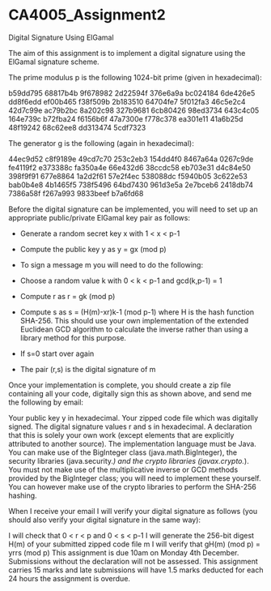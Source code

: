 # CA4005_Assignment2
Digital Signature Using ElGamal

The aim of this assignment is to implement a digital signature using the ElGamal signature scheme.

The prime modulus p is the following 1024-bit prime (given in hexadecimal):

b59dd795 68817b4b 9f678982 2d22594f 376e6a9a bc024184 6de426e5 dd8f6edd
ef00b465 f38f509b 2b183510 64704fe7 5f012fa3 46c5e2c4 42d7c99e ac79b2bc
8a202c98 327b9681 6cb80426 98ed3734 643c4c05 164e739c b72fba24 f6156b6f
47a7300e f778c378 ea301e11 41a6b25d 48f19242 68c62ee8 dd313474 5cdf7323

The generator g is the following (again in hexadecimal):

44ec9d52 c8f9189e 49cd7c70 253c2eb3 154dd4f0 8467a64a 0267c9de fe4119f2
e373388c fa350a4e 66e432d6 38ccdc58 eb703e31 d4c84e50 398f9f91 677e8864
1a2d2f61 57e2f4ec 538088dc f5940b05 3c622e53 bab0b4e8 4b1465f5 738f5496
64bd7430 961d3e5a 2e7bceb6 2418db74 7386a58f f267a993 9833beef b7a6fd68

Before the digital signature can be implemented, you will need to set up an appropriate public/private ElGamal key pair as follows:

- Generate a random secret key x with 1 < x < p-1
- Compute the public key y as y = gx (mod p)
- To sign a message m you will need to do the following:

- Choose a random value k with 0 < k < p-1 and gcd(k,p-1) = 1
- Compute r as r = gk (mod p)
- Compute s as s = (H(m)-xr)k-1 (mod p-1) where H is the hash function SHA-256. This should use your own implementation of the extended Euclidean GCD algorithm to calculate the inverse rather than using a library method for this purpose.
- If s=0 start over again
- The pair (r,s) is the digital signature of m

Once your implementation is complete, you should create a zip file containing all your code, digitally sign this as shown above, and send me the following by email:

Your public key y in hexadecimal.
Your zipped code file which was digitally signed.
The digital signature values r and s in hexadecimal.
A declaration that this is solely your own work (except elements that are explicitly attributed to another source).
The implementation language must be Java. You can make use of the BigInteger class (java.math.BigInteger), the security libraries (java.security.*) and the crypto libraries (javax.crypto.*). You must not make use of the multiplicative inverse or GCD methods provided by the BigInteger class; you will need to implement these yourself. You can however make use of the crypto libraries to perform the SHA-256 hashing.

When I receive your email I will verify your digital signature as follows (you should also verify your digital signature in the same way):

I will check that 0 < r < p and 0 < s < p-1
I will generate the 256-bit digest H(m) of your submitted zipped code file m
I will verify that gH(m) (mod p) = yrrs (mod p)
This assignment is due 10am on Monday 4th December. Submissions without the declaration will not be assessed. This assignment carries 15 marks and late submissions will have 1.5 marks deducted for each 24 hours the assignment is overdue.
